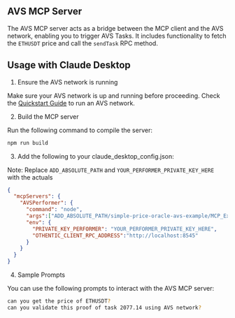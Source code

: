 ## AVS MCP Server

The AVS MCP server acts as a bridge between the MCP client and the AVS network, enabling you to trigger AVS Tasks. It includes functionality to fetch the `ETHUSDT` price and call the `sendTask` RPC method.

## Usage with Claude Desktop
1. Ensure the AVS network is running

Make sure your AVS network is up and running before proceeding. Check the [Quickstart Guide]() to run an AVS network.

2. Build the MCP server

Run the following command to compile the server:

```bash
npm run build
```

3. Add the following to your claude_desktop_config.json:

Note: Replace `ADD_ABSOLUTE_PATH` and `YOUR_PERFORMER_PRIVATE_KEY_HERE` with the actuals

```JSON
{
  "mcpServers": {
    "AVSPerformer": {
      "command": "node",
      "args":["ADD_ABSOLUTE_PATH/simple-price-oracle-avs-example/MCP_Execution_Server/build/index.js"],
      "env": {
        "PRIVATE_KEY_PERFORMER": "YOUR_PERFORMER_PRIVATE_KEY_HERE",
        "OTHENTIC_CLIENT_RPC_ADDRESS":"http://localhost:8545"
      }
    }
  }
}
```

4. Sample Prompts

You can use the following prompts to interact with the AVS MCP server:

```bash
can you get the price of ETHUSDT?
can you validate this proof of task 2077.14 using AVS network?
```
